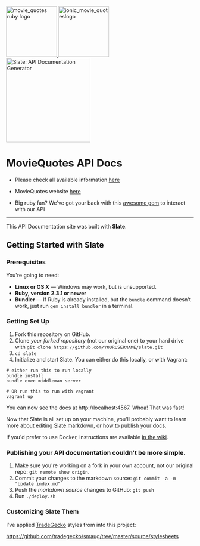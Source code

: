 <div align="left">
  <a href="https://github.com/juanroldan1989/movie_quotes">
    <img width="136" src="https://github.com/juanroldan1989/movie-quotes-api/raw/master/source/images/icon3.png" alt="movie_quotes ruby logo" />
    <img width="136" src="https://github.com/juanroldan1989/movie-quotes-api/raw/master/source/images/plus-logo.jpg" alt="ionic_movie_quoteslogo" />
    <img src="https://github.com/juanroldan1989/movie-quotes-api/raw/master/source/images/logo-slate.png" alt="Slate: API Documentation Generator" width="226">
  </a>
</div>

# MovieQuotes API Docs

* Please check all available information [here](http://juanroldan.com.ar/movie-quotes-api)

* MovieQuotes website [here](https://movie-quotes-app.herokuapp.com/)

* Big ruby fan? We've got your back with this [awesome gem](https://github.com/juanroldan1989/movie_quotes) to interact with our API

--------------------------------------------------------

This API Documentation site was built with **Slate**.

Getting Started with Slate
------------------------------

### Prerequisites

You're going to need:

 - **Linux or OS X** — Windows may work, but is unsupported.
 - **Ruby, version 2.3.1 or newer**
 - **Bundler** — If Ruby is already installed, but the `bundle` command doesn't work, just run `gem install bundler` in a terminal.

### Getting Set Up

1. Fork this repository on GitHub.
2. Clone *your forked repository* (not our original one) to your hard drive with `git clone https://github.com/YOURUSERNAME/slate.git`
3. `cd slate`
4. Initialize and start Slate. You can either do this locally, or with Vagrant:

```shell
# either run this to run locally
bundle install
bundle exec middleman server

# OR run this to run with vagrant
vagrant up
```

You can now see the docs at http://localhost:4567. Whoa! That was fast!

Now that Slate is all set up on your machine, you'll probably want to learn more about [editing Slate markdown](https://github.com/lord/slate/wiki/Markdown-Syntax), or [how to publish your docs](https://github.com/lord/slate/wiki/Deploying-Slate).

If you'd prefer to use Docker, instructions are available [in the wiki](https://github.com/lord/slate/wiki/Docker).

### Publishing your API documentation couldn't be more simple.

 1. Make sure you're working on a fork in your own account, not our original repo: `git remote show origin`.
 1. Commit your changes to the markdown source: `git commit -a -m "Update index.md"`
 2. Push the *markdown source* changes to GitHub: `git push`
 3. Run `./deploy.sh`


### Customizing Slate Them

I've applied [TradeGecko](http://developer.tradegecko.com/) styles from into this project:

https://github.com/tradegecko/smaug/tree/master/source/stylesheets
